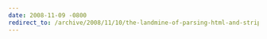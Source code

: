 ```yaml
---
date: 2008-11-09 -0800
redirect_to: /archive/2008/11/10/the-landmine-of-parsing-html-and-stripping-html-comments.aspx/
---
```

